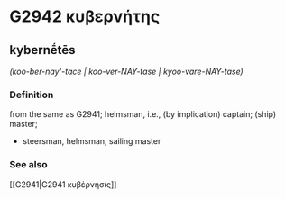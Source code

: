# G2942 κυβερνήτης

## kybernḗtēs

_(koo-ber-nay'-tace | koo-ver-NAY-tase | kyoo-vare-NAY-tase)_

### Definition

from the same as G2941; helmsman, i.e., (by implication) captain; (ship) master; 

- steersman, helmsman, sailing master

### See also

[[G2941|G2941 κυβέρνησις]]
